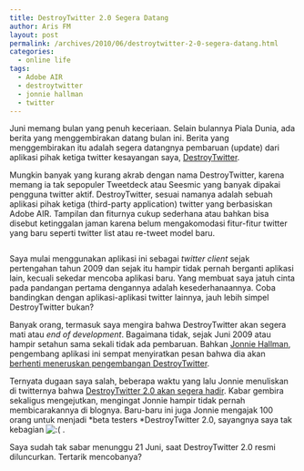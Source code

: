 ```yaml
---
title: DestroyTwitter 2.0 Segera Datang
author: Aris FM
layout: post
permalink: /archives/2010/06/destroytwitter-2-0-segera-datang.html
categories:
  - online life
tags:
  - Adobe AIR
  - destroytwitter
  - jonnie hallman
  - twitter
---
```

Juni memang bulan yang penuh keceriaan. Selain bulannya Piala Dunia, ada berita yang menggembirakan datang bulan ini. Berita yang menggembirakan itu adalah segera datangnya pembaruan (update) dari aplikasi pihak ketiga twitter kesayangan saya, [DestroyTwitter][1].

Mungkin banyak yang kurang akrab dengan nama DestroyTwitter, karena memang ia tak sepopuler Tweetdeck atau Seesmic yang banyak dipakai pengguna twitter aktif. DestroyTwitter, sesuai namanya adalah sebuah aplikasi pihak ketiga (third-party application) twitter yang berbasiskan Adobe AIR. Tampilan dan fiturnya cukup sederhana atau bahkan bisa disebut ketinggalan jaman karena belum mengakomodasi fitur-fitur twitter yang baru seperti twitter list atau re-tweet model baru.

<img src="http://i1.wp.com/cekerholic.com/wp-content/uploads/2010/06/Destroy-Twitter.jpg?fit=500%2C384" alt="" title="Destroy Twitter" class="aligncenter size-full wp-image-185" data-recalc-dims="1" />

Saya mulai menggunakan aplikasi ini sebagai *twitter client* sejak pertengahan tahun 2009 dan sejak itu hampir tidak pernah berganti aplikasi lain, kecuali sekedar mencoba aplikasi baru. Yang membuat saya jatuh cinta pada pandangan pertama dengannya adalah kesederhanaannya. Coba bandingkan dengan aplikasi-aplikasi twitter lainnya, jauh lebih simpel DestroyTwitter bukan?

Banyak orang, termasuk saya mengira bahwa DestroyTwitter akan segera mati atau *end of development*. Bagaimana tidak, sejak Juni 2009 atau hampir setahun sama sekali tidak ada pembaruan. Bahkan [Jonnie Hallman][2], pengembang aplikasi ini sempat menyiratkan pesan bahwa dia akan [berhenti meneruskan pengembangan DestroyTwitter][3].

Ternyata dugaan saya salah, beberapa waktu yang lalu Jonnie menuliskan di twitternya bahwa [DestroyTwitter 2.0 akan segera hadir][4]. Kabar gembira sekaligus mengejutkan, mengingat Jonnie hampir tidak pernah membicarakannya di blognya. Baru-baru ini juga Jonnie mengajak 100 orang untuk menjadi *beta testers *DestroyTwitter 2.0, sayangnya saya tak kebagian <img src='http://i2.wp.com/cekerholic.com/wp-includes/images/smilies/icon_sad.gif?w=604' alt=':(' class='wp-smiley' data-recalc-dims="1" /> .

Saya sudah tak sabar menunggu 21 Juni, saat DestroyTwitter 2.0 resmi diluncurkan. Tertarik mencobanya?

 [1]: https://destroytwitter.com/
 [2]: http://destroytoday.com
 [3]: http://destroytoday.com/blog/2009/12/taking-a-break-from-destroytwitter/
 [4]: http://twitter.com/destroytoday/status/15871180822